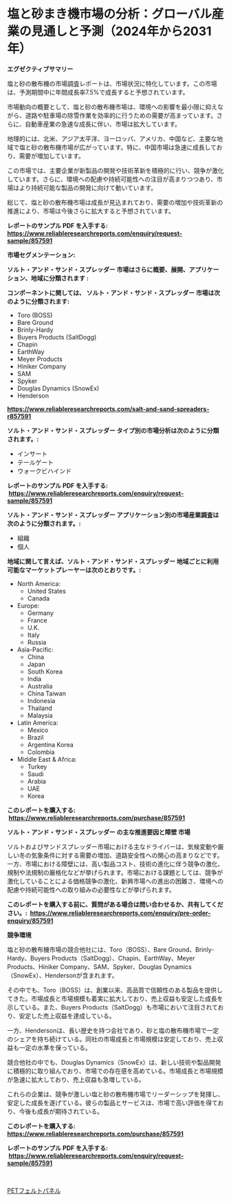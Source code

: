 <p><h1>塩と砂まき機市場の分析：グローバル産業の見通しと予測（2024年から2031年）</h1></p><p><strong>エグゼクティブサマリー</strong></p>
<p><p>塩と砂の散布機の市場調査レポートは、市場状況に特化しています。この市場は、予測期間中に年間成長率7.5%で成長すると予想されています。</p><p>市場動向の概要として、塩と砂の散布機市場は、環境への影響を最小限に抑えながら、道路や駐車場の除雪作業を効率的に行うための需要が高まっています。さらに、自動車産業の急速な成長に伴い、市場は拡大しています。</p><p>地理的には、北米、アジア太平洋、ヨーロッパ、アメリカ、中国など、主要な地域で塩と砂の散布機市場が広がっています。特に、中国市場は急速に成長しており、需要が増加しています。</p><p>この市場では、主要企業が新製品の開発や技術革新を積極的に行い、競争が激化しています。さらに、環境への配慮や持続可能性への注目が高まりつつあり、市場はより持続可能な製品の開発に向けて動いています。</p><p>総じて、塩と砂の散布機市場は成長が見込まれており、需要の増加や技術革新の推進により、市場は今後さらに拡大すると予想されています。</p></p>
<p><strong>レポートのサンプル PDF を入手する: <a href="https://www.reliableresearchreports.com/enquiry/request-sample/857591">https://www.reliableresearchreports.com/enquiry/request-sample/857591</a></strong></p>
<p><strong>市場セグメンテーション:</strong></p>
<p><strong> ソルト・アンド・サンド・スプレッダー 市場はさらに概要、展開、アプリケーション、地域に分類されます :</strong></p>
<p><strong>コンポーネントに関しては、 ソルト・アンド・サンド・スプレッダー 市場は次のように分類されます: &nbsp;</strong></p>
<p><ul><li>Toro (BOSS)</li><li>Bare Ground</li><li>Brinly-Hardy</li><li>Buyers Products (SaltDogg)</li><li>Chapin</li><li>EarthWay</li><li>Meyer Products</li><li>Hiniker Company</li><li>SAM</li><li>Spyker</li><li>Douglas Dynamics (SnowEx)</li><li>Henderson</li></ul></p>
<p><strong><a href="https://www.reliableresearchreports.com/salt-and-sand-spreaders-r857591">https://www.reliableresearchreports.com/salt-and-sand-spreaders-r857591</a></strong></p>
<p><strong> ソルト・アンド・サンド・スプレッダー タイプ別の市場分析は次のように分類されます。:</strong></p>
<p><ul><li>インサート</li><li>テールゲート</li><li>ウォークビハインド</li></ul></p>
<p><strong>レポートのサンプル PDF を入手する: &nbsp;<a href="https://www.reliableresearchreports.com/enquiry/request-sample/857591">https://www.reliableresearchreports.com/enquiry/request-sample/857591</a></strong></p>
<p><strong> ソルト・アンド・サンド・スプレッダー アプリケーション別の市場産業調査は次のように分類されます。:</strong></p>
<p><ul><li>組織</li><li>個人</li></ul></p>
<p><strong>地域に関して言えば、ソルト・アンド・サンド・スプレッダー 地域ごとに利用可能なマーケットプレーヤーは次のとおりです。:</strong></p>
<p><ul>
    <li>
        North America:
        <ul>
            <li>United States</li>
            <li>Canada</li>
        </ul>
    </li>
    <li>
        Europe:
        <ul>
            <li>Germany</li>
            <li>France</li>
            <li>U.K.</li>
            <li>Italy</li>
            <li>Russia</li>
        </ul>
    </li>
    <li>
        Asia-Pacific:
        <ul>
            <li>China</li>
            <li>Japan</li>
            <li>South Korea</li>
            <li>India</li>
            <li>Australia</li>
            <li>China Taiwan</li>
            <li>Indonesia</li>
            <li>Thailand</li>
            <li>Malaysia</li>
        </ul>
    </li>
    <li>
        Latin America:
        <ul>
            <li>Mexico</li>
            <li>Brazil</li>
            <li>Argentina Korea</li>
            <li>Colombia</li>
        </ul>
    </li>
    <li>
        Middle East & Africa:
        <ul>
            <li>Turkey</li>
            <li>Saudi</li>
            <li>Arabia</li>
            <li>UAE</li>
            <li>Korea</li>
        </ul>
    </li>
    </ul></p>
<p><strong>このレポートを購入する: &nbsp;<a href="https://www.reliableresearchreports.com/purchase/857591">https://www.reliableresearchreports.com/purchase/857591</a></strong></p>
<p><strong>ソルト・アンド・サンド・スプレッダー の主な推進要因と障壁 市場</strong></p>
<p><p>ソルトおよびサンドスプレッダー市場における主なドライバーは、気候変動や厳しい冬の気象条件に対する需要の増加、道路安全性への関心の高まりなどです。一方、市場における障壁には、高い製品コスト、技術の進化に伴う競争の激化、規制や法規制の厳格化などが挙げられます。市場における課題としては、競争が激化していることによる価格競争の激化、新興市場への進出の困難さ、環境への配慮や持続可能性への取り組みの必要性などが挙げられます。</p></p>
<p><strong>このレポートを購入する前に、質問がある場合は問い合わせるか、共有してください。:&nbsp; <a href="https://www.reliableresearchreports.com/enquiry/pre-order-enquiry/857591">https://www.reliableresearchreports.com/enquiry/pre-order-enquiry/857591</a></strong></p>
<p><strong>競争環境</strong></p>
<p><p>塩と砂の散布機市場の競合他社には、Toro（BOSS）、Bare Ground、Brinly-Hardy、Buyers Products（SaltDogg）、Chapin、EarthWay、Meyer Products、Hiniker Company、SAM、Spyker、Douglas Dynamics（SnowEx）、Hendersonが含まれます。</p><p>その中でも、Toro（BOSS）は、創業以来、高品質で信頼性のある製品を提供してきた。市場成長と市場規模も着実に拡大しており、売上収益も安定した成長を示している。また、Buyers Products（SaltDogg）も市場において注目されており、安定した売上収益を達成している。</p><p>一方、Hendersonは、長い歴史を持つ会社であり、砂と塩の散布機市場で一定のシェアを持ち続けている。同社の市場成長と市場規模は安定しており、売上収益も一定の水準を保っている。</p><p>競合他社の中でも、Douglas Dynamics（SnowEx）は、新しい技術や製品開発に積極的に取り組んでおり、市場での存在感を高めている。市場成長と市場規模が急速に拡大しており、売上収益も急増している。</p><p>これらの企業は、競争が激しい塩と砂の散布機市場でリーダーシップを発揮し、安定した成長を遂げている。彼らの製品とサービスは、市場で高い評価を得ており、今後も成長が期待されている。</p></p>
<p><strong>このレポートを購入する: &nbsp; <a href="https://www.reliableresearchreports.com/purchase/857591">https://www.reliableresearchreports.com/purchase/857591</a></strong></p>
<p><strong>レポートのサンプル PDF を入手する: &nbsp;<a href="https://www.reliableresearchreports.com/enquiry/request-sample/857591">https://www.reliableresearchreports.com/enquiry/request-sample/857591</a></strong><strong></strong></p>
<p>&nbsp;</p>
<p><p><a href="https://medium.com/@maudabbott7/%E6%AC%A1%E3%81%AE%E6%96%87%E7%AB%A0%E3%82%92%E6%97%A5%E6%9C%AC%E8%AA%9E%E3%81%AB%E7%BF%BB%E8%A8%B3%E3%81%97%E3%81%BE%E3%81%99-pet%E3%83%95%E3%82%A7%E3%83%AB%E3%83%88%E3%83%91%E3%83%8D%E3%83%AB%E5%B8%82%E5%A0%B4%E3%81%AE%E5%B1%95%E6%9C%9B-%E6%A5%AD%E7%95%8C%E6%A6%82%E8%A6%81%E3%81%A8%E4%BA%88%E6%B8%AC-2024%E5%B9%B4%E3%81%8B%E3%82%892031%E5%B9%B4-f70276e7d79e">PETフェルトパネル</a></p></p>